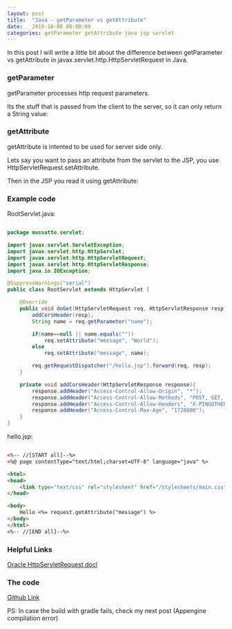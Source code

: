 ```yaml
---
layout: post
title:  "Java - getParameter vs getAttribute"
date:   2016-10-06 00:00:00
categories: getParameter getAttribute java jsp servlet
---
```


In this post I will write a little bit about the difference between getParameter vs getAttribute in javax.servlet.http.HttpServletRequest in Java.

### getParameter

getParameter processes http request parameters.

Its the stuff that is passed from the client to the server, so it can only return a String value:

### getAttribute

getAttribute is intented to be used for server side only.

Lets say you want to pass an attribute from the servlet to the JSP, you use HttpServletRequest.setAttribute.

Then in the JSP you read it using getAttribute:

### Example code

RootServlet.java:
```java

package mussatto.servlet;

import javax.servlet.ServletException;
import javax.servlet.http.HttpServlet;
import javax.servlet.http.HttpServletRequest;
import javax.servlet.http.HttpServletResponse;
import java.io.IOException;

@SuppressWarnings("serial")
public class RootServlet extends HttpServlet {

    @Override
    public void doGet(HttpServletRequest req, HttpServletResponse resp) throws IOException, ServletException {
        addCorsHeader(resp);
        String name = req.getParameter("name");

        if(name==null || name.equals(""))
            req.setAttribute("message", "World");
        else
            req.setAttribute("message", name);

        req.getRequestDispatcher("/hello.jsp").forward(req, resp);
    }

    private void addCorsHeader(HttpServletResponse response){
        response.addHeader("Access-Control-Allow-Origin", "*");
        response.addHeader("Access-Control-Allow-Methods", "POST, GET, OPTIONS, PUT, DELETE, HEAD");
        response.addHeader("Access-Control-Allow-Headers", "X-PINGOTHER, Origin, X-Requested-With, Content-Type, Accept");
        response.addHeader("Access-Control-Max-Age", "1728000");
    }
}

```

hello.jsp:

```html

<%-- //[START all]--%>
<%@ page contentType="text/html;charset=UTF-8" language="java" %>

<html>
<head>
    <link type="text/css" rel="stylesheet" href="/stylesheets/main.css"/>
</head>

<body>
    Hello <%= request.getAttribute("message") %>
</body>
</html>
<%-- //[END all]--%>


```

### Helpful Links

[Oracle HttpServletRequest docl](http://docs.oracle.com/javaee/6/api/javax/servlet/http/HttpServletRequest.html)

### The code

[Github Link](https://github.com/mussatto/mussatto_appengine)

PS: In case the build with gradle fails, check my next post (Appengine compilation error)
